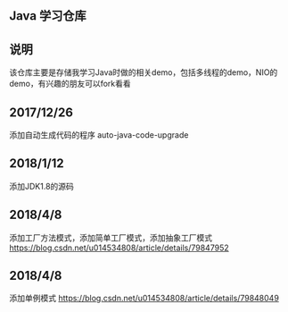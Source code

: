 ##  Java 学习仓库
##  说明
该仓库主要是存储我学习Java时做的相关demo，包括多线程的demo，NIO的demo，有兴趣的朋友可以fork看看
## 2017/12/26
添加自动生成代码的程序 auto-java-code-upgrade
## 2018/1/12
添加JDK1.8的源码
## 2018/4/8
添加工厂方法模式，添加简单工厂模式，添加抽象工厂模式
https://blog.csdn.net/u014534808/article/details/79847952
## 2018/4/8
添加单例模式
https://blog.csdn.net/u014534808/article/details/79848049